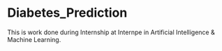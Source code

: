 # Diabetes_Prediction
This is work done during Internship at Internpe in Artificial Intelligence & Machine Learning.
